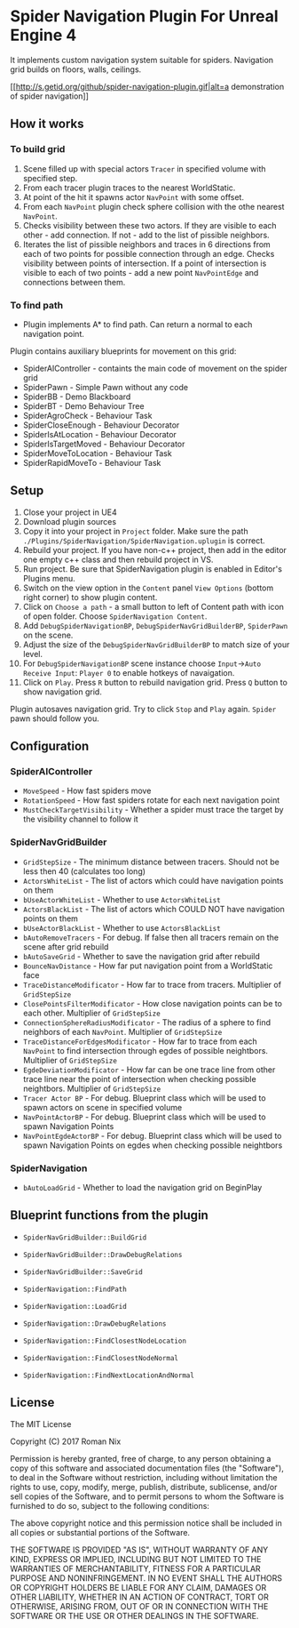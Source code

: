 # Spider Navigation Plugin For Unreal Engine 4

It implements custom navigation system suitable for spiders.
Navigation grid builds on floors, walls, ceilings.

[[http://s.getid.org/github/spider-navigation-plugin.gif|alt=a demonstration of spider navigation]]

## How it works

### To build grid

1. Scene filled up with special actors `Tracer` in specified volume with specified step.
2. From each tracer plugin traces to the nearest WorldStatic.
3. At point of the hit it spawns actor `NavPoint` with some offset.
4. From each `NavPoint` plugin check sphere collision with the othe nearest `NavPoint`.
5. Checks visibility between these two actors. If they are visible to each other - add connection. If not - add to the list of pissible neighbors.
6. Iterates the list of pissible neighbors and traces in 6 directions from each of two points for possible connection through an edge. 
Checks visibility between points of intersection. If a point of intersection is visible to each of two points - add a new point `NavPointEdge` and connections between them.

### To find path
* Plugin implements A* to find path. Can return a normal to each navigation point.

Plugin contains auxiliary blueprints for movement on this grid:

* SpiderAIController - containts the main code of movement on the spider grid
* SpiderPawn - Simple Pawn without any code
* SpiderBB - Demo Blackboard
* SpiderBT - Demo Behaviour Tree
* SpiderAgroCheck - Behaviour Task
* SpiderCloseEnough - Behaviour Decorator
* SpiderIsAtLocation - Behaviour Decorator
* SpiderIsTargetMoved - Behaviour Decorator
* SpiderMoveToLocation - Behaviour Task
* SpiderRapidMoveTo - Behaviour Task

## Setup

1. Close your project in UE4
2. Download plugin sources
3. Copy it into your project in `Project` folder. Make sure the path `./Plugins/SpiderNavigation/SpiderNavigation.uplugin` is correct.
4. Rebuild your project. If you have non-c++ project, then add in the editor one empty c++ class and then rebuild project in VS.
5. Run project. Be sure that SpiderNavigation plugin is enabled in Editor's Plugins menu.
6. Switch on the view option in the `Content` panel `View Options` (bottom right corner) to show plugin content.
7. Click on `Choose a path` - a small button to left of Content path with icon of open folder. Choose `SpiderNavigation Content`.
8. Add `DebugSpiderNavigationBP`, `DebugSpiderNavGridBuilderBP`, `SpiderPawn` on the scene.
9. Adjust the size of the `DebugSpiderNavGridBuilderBP` to match size of your level.
10. For `DebugSpiderNavigationBP` scene instance choose `Input`->`Auto Receive Input`: `Player 0` to enable hotkeys of navaigation.
11. Click on `Play`. Press `R` button to rebuild navigation grid. Press `Q` button to show navigation grid.

Plugin autosaves navigation grid. Try to click `Stop` and `Play` again. `Spider` pawn should follow you.

## Configuration

### SpiderAIController

* `MoveSpeed` - How fast spiders move
* `RotationSpeed` - How fast spiders rotate for each next navigation point
* `MustCheckTargetVisibility` - Whether a spider must trace the target by the visibility channel to follow it

### SpiderNavGridBuilder

* `GridStepSize` - The minimum distance between tracers. Should not be less then 40 (calculates too long)
* `ActorsWhiteList` - The list of actors which could have navigation points on them
* `bUseActorWhiteList` - Whether to use `ActorsWhiteList`
* `ActorsBlackList` - The list of actors which COULD NOT have navigation points on them
* `bUseActorBlackList` - Whether to use `ActorsBlackList`
* `bAutoRemoveTracers` - For debug. If false then all tracers remain on the scene after grid rebuild
* `bAutoSaveGrid` - Whether to save the navigation grid after rebuild
* `BounceNavDistance` - How far put navigation point from a WorldStatic face
* `TraceDistanceModificator` - How far to trace from tracers. Multiplier of `GridStepSize`
* `ClosePointsFilterModificator` - How close navigation points can be to each other. Multiplier of `GridStepSize`
* `ConnectionSphereRadiusModificator` - The radius of a sphere to find neighbors of each `NavPoint`. Multiplier of `GridStepSize`
* `TraceDistanceForEdgesModificator` - How far to trace from each `NavPoint` to find intersection through egdes of possible neightbors. Multiplier of `GridStepSize`
* `EgdeDeviationModificator` - How far can be one trace line from other trace line near the point of intersection when checking possible neightbors. Multiplier of `GridStepSize`
* `Tracer Actor BP` - For debug. Blueprint class which will be used to spawn actors on scene in specified volume
* `NavPointActorBP` - For debug. Blueprint class which will be used to spawn Navigation Points
* `NavPointEgdeActorBP` - For debug. Blueprint class which will be used to spawn Navigation Points on egdes when checking possible neightbors

### SpiderNavigation

* `bAutoLoadGrid` - Whether to load the navigation grid on BeginPlay

## Blueprint functions from the plugin

* `SpiderNavGridBuilder::BuildGrid`
* `SpiderNavGridBuilder::DrawDebugRelations`
* `SpiderNavGridBuilder::SaveGrid`

* `SpiderNavigation::FindPath`
* `SpiderNavigation::LoadGrid`
* `SpiderNavigation::DrawDebugRelations`
* `SpiderNavigation::FindClosestNodeLocation`
* `SpiderNavigation::FindClosestNodeNormal`
* `SpiderNavigation::FindNextLocationAndNormal`

## License

The MIT License

Copyright (C) 2017 Roman Nix

Permission is hereby granted, free of charge, to any person obtaining a copy
of this software and associated documentation files (the "Software"), to deal
in the Software without restriction, including without limitation the rights
to use, copy, modify, merge, publish, distribute, sublicense, and/or sell
copies of the Software, and to permit persons to whom the Software is
furnished to do so, subject to the following conditions:

The above copyright notice and this permission notice shall be included in
all copies or substantial portions of the Software.

THE SOFTWARE IS PROVIDED "AS IS", WITHOUT WARRANTY OF ANY KIND, EXPRESS OR
IMPLIED, INCLUDING BUT NOT LIMITED TO THE WARRANTIES OF MERCHANTABILITY,
FITNESS FOR A PARTICULAR PURPOSE AND NONINFRINGEMENT. IN NO EVENT SHALL THE
AUTHORS OR COPYRIGHT HOLDERS BE LIABLE FOR ANY CLAIM, DAMAGES OR OTHER
LIABILITY, WHETHER IN AN ACTION OF CONTRACT, TORT OR OTHERWISE, ARISING FROM,
OUT OF OR IN CONNECTION WITH THE SOFTWARE OR THE USE OR OTHER DEALINGS IN
THE SOFTWARE.
